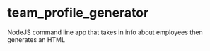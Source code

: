 # team_profile_generator
NodeJS command line app that takes in info about employees then generates an HTML
